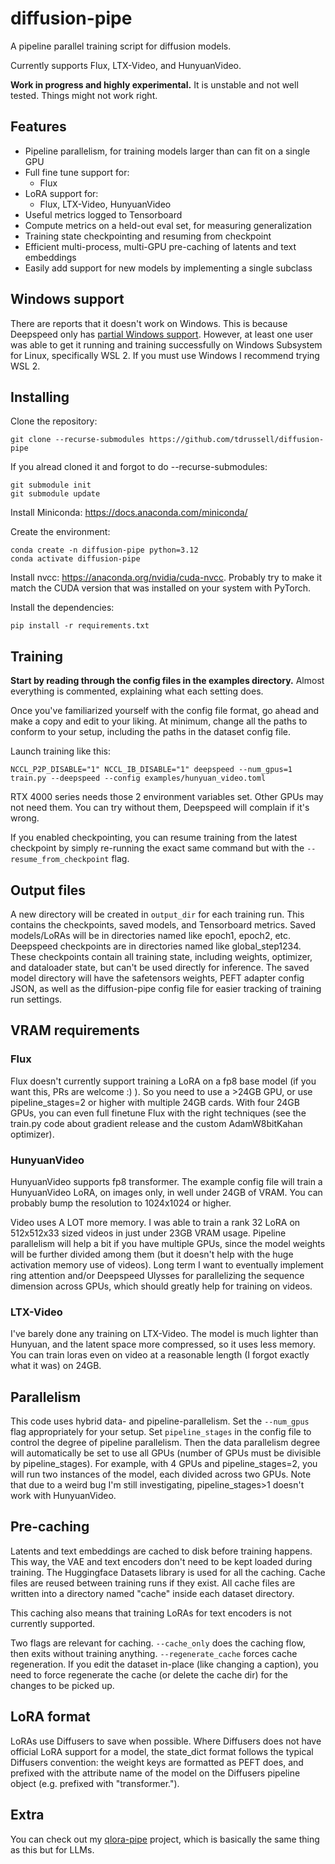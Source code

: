# diffusion-pipe
A pipeline parallel training script for diffusion models.

Currently supports Flux, LTX-Video, and HunyuanVideo.

**Work in progress and highly experimental.** It is unstable and not well tested. Things might not work right.

## Features
- Pipeline parallelism, for training models larger than can fit on a single GPU
- Full fine tune support for:
    - Flux
- LoRA support for:
    - Flux, LTX-Video, HunyuanVideo
- Useful metrics logged to Tensorboard
- Compute metrics on a held-out eval set, for measuring generalization
- Training state checkpointing and resuming from checkpoint
- Efficient multi-process, multi-GPU pre-caching of latents and text embeddings
- Easily add support for new models by implementing a single subclass


## Windows support
There are reports that it doesn't work on Windows. This is because Deepspeed only has [partial Windows support](https://github.com/microsoft/DeepSpeed/blob/master/blogs/windows/08-2024/README.md). However, at least one user was able to get it running and training successfully on Windows Subsystem for Linux, specifically WSL 2. If you must use Windows I recommend trying WSL 2.


## Installing
Clone the repository:
```
git clone --recurse-submodules https://github.com/tdrussell/diffusion-pipe
```

If you alread cloned it and forgot to do --recurse-submodules:
```
git submodule init
git submodule update
```

Install Miniconda: https://docs.anaconda.com/miniconda/

Create the environment:
```
conda create -n diffusion-pipe python=3.12
conda activate diffusion-pipe
```

Install nvcc: https://anaconda.org/nvidia/cuda-nvcc. Probably try to make it match the CUDA version that was installed on your system with PyTorch.

Install the dependencies:
```
pip install -r requirements.txt
```

## Training
**Start by reading through the config files in the examples directory.** Almost everything is commented, explaining what each setting does.

Once you've familiarized yourself with the config file format, go ahead and make a copy and edit to your liking. At minimum, change all the paths to conform to your setup, including the paths in the dataset config file.

Launch training like this:
```
NCCL_P2P_DISABLE="1" NCCL_IB_DISABLE="1" deepspeed --num_gpus=1 train.py --deepspeed --config examples/hunyuan_video.toml
```
RTX 4000 series needs those 2 environment variables set. Other GPUs may not need them. You can try without them, Deepspeed will complain if it's wrong.

If you enabled checkpointing, you can resume training from the latest checkpoint by simply re-running the exact same command but with the ```--resume_from_checkpoint``` flag.

## Output files
A new directory will be created in ```output_dir``` for each training run. This contains the checkpoints, saved models, and Tensorboard metrics. Saved models/LoRAs will be in directories named like epoch1, epoch2, etc. Deepspeed checkpoints are in directories named like global_step1234. These checkpoints contain all training state, including weights, optimizer, and dataloader state, but can't be used directly for inference. The saved model directory will have the safetensors weights, PEFT adapter config JSON, as well as the diffusion-pipe config file for easier tracking of training run settings.

## VRAM requirements
### Flux
Flux doesn't currently support training a LoRA on a fp8 base model (if you want this, PRs are welcome :) ). So you need to use a >24GB GPU, or use pipeline_stages=2 or higher with multiple 24GB cards. With four 24GB GPUs, you can even full finetune Flux with the right techniques (see the train.py code about gradient release and the custom AdamW8bitKahan optimizer).

### HunyuanVideo
HunyuanVideo supports fp8 transformer. The example config file will train a HunyuanVideo LoRA, on images only, in well under 24GB of VRAM. You can probably bump the resolution to 1024x1024 or higher.

Video uses A LOT more memory. I was able to train a rank 32 LoRA on 512x512x33 sized videos in just under 23GB VRAM usage. Pipeline parallelism will help a bit if you have multiple GPUs, since the model weights will be further divided among them (but it doesn't help with the huge activation memory use of videos). Long term I want to eventually implement ring attention and/or Deepspeed Ulysses for parallelizing the sequence dimension across GPUs, which should greatly help for training on videos.

### LTX-Video
I've barely done any training on LTX-Video. The model is much lighter than Hunyuan, and the latent space more compressed, so it uses less memory. You can train loras even on video at a reasonable length (I forgot exactly what it was) on 24GB.

## Parallelism
This code uses hybrid data- and pipeline-parallelism. Set the ```--num_gpus``` flag appropriately for your setup. Set ```pipeline_stages``` in the config file to control the degree of pipeline parallelism. Then the data parallelism degree will automatically be set to use all GPUs (number of GPUs must be divisible by pipeline_stages). For example, with 4 GPUs and pipeline_stages=2, you will run two instances of the model, each divided across two GPUs. Note that due to a weird bug I'm still investigating, pipeline_stages>1 doesn't work with HunyuanVideo.

## Pre-caching
Latents and text embeddings are cached to disk before training happens. This way, the VAE and text encoders don't need to be kept loaded during training. The Huggingface Datasets library is used for all the caching. Cache files are reused between training runs if they exist. All cache files are written into a directory named "cache" inside each dataset directory.

This caching also means that training LoRAs for text encoders is not currently supported.

Two flags are relevant for caching. ```--cache_only``` does the caching flow, then exits without training anything. ```--regenerate_cache``` forces cache regeneration. If you edit the dataset in-place (like changing a caption), you need to force regenerate the cache (or delete the cache dir) for the changes to be picked up.

## LoRA format
LoRAs use Diffusers to save when possible. Where Diffusers does not have official LoRA support for a model, the state_dict format follows the typical Diffusers convention: the weight keys are formatted as PEFT does, and prefixed with the attribute name of the model on the Diffusers pipeline object (e.g. prefixed with "transformer.").

## Extra
You can check out my [qlora-pipe](https://github.com/tdrussell/qlora-pipe) project, which is basically the same thing as this but for LLMs.

